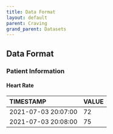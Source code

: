 ```yaml
---
title: Data Format
layout: default
parent: Craving
grand_parent: Datasets
---
```


## Data Format

### Patient Information

#### Heart Rate

| TIMESTAMP           | VALUE |
|:--------------------|:------|
| 2021-07-03 20:07:00 | 72    |
| 2021-07-03 20:08:00 | 75    |
